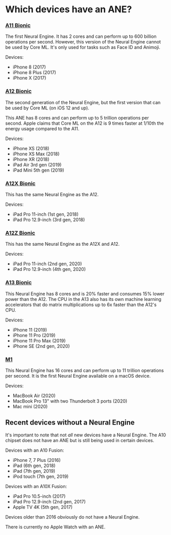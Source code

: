 # Which devices have an ANE?

### [A11 Bionic](https://en.wikipedia.org/wiki/Apple_A11)

The first Neural Engine. It has 2 cores and can perform up to 600 billion operations per second. However, this version of the Neural Engine cannot be used by Core ML. It's only used for tasks such as Face ID and Animoji. 

Devices: 

- iPhone 8 (2017)
- iPhone 8 Plus (2017)
- iPhone X (2017)

### [A12 Bionic](https://en.wikipedia.org/wiki/Apple_A12)

The second generation of the Neural Engine, but the first version that can be used by Core ML (on iOS 12 and up).

This ANE has 8 cores and can perform up to 5 trillion operations per second. Apple claims that Core ML on the A12 is 9 times faster at 1/10th the energy usage compared to the A11.

Devices: 

- iPhone XS (2018)
- iPhone XS Max (2018)
- iPhone XR (2018)
- iPad Air 3rd gen (2019)
- iPad Mini 5th gen (2019)

### [A12X Bionic](https://en.wikipedia.org/wiki/Apple_A12X)

This has the same Neural Engine as the A12. 

Devices: 

- iPad Pro 11-inch (1st gen, 2018)
- iPad Pro 12.9-inch (3rd gen, 2018)

### [A12Z Bionic](https://en.wikipedia.org/wiki/Apple_A12Z)

This has the same Neural Engine as the A12X and A12. 

Devices: 

- iPad Pro 11-inch (2nd gen, 2020)
- iPad Pro 12.9-inch (4th gen, 2020)

### [A13 Bionic](https://en.wikipedia.org/wiki/Apple_A13)

This Neural Engine has 8 cores and is 20% faster and consumes 15% lower power than the A12. The CPU in the A13 also has its own machine learning accelerators that do matrix multiplications up to 6x faster than the A12's CPU.

Devices: 

- iPhone 11 (2019)
- iPhone 11 Pro (2019)
- iPhone 11 Pro Max (2019)
- iPhone SE (2nd gen, 2020)

### [M1](https://en.wikipedia.org/wiki/Apple_M1)

This Neural Engine has 16 cores and can perform up to 11 trillion operations per second. It is the first Neural Engine available on a macOS device. 

Devices: 

- MacBook Air (2020)
- MacBook Pro 13" with two Thunderbolt 3 ports (2020)
- Mac mini (2020)

## Recent devices without a Neural Engine

It's important to note that not *all* new devices have a Neural Engine. The A10 chipset does not have an ANE but is still being used in certain devices.

Devices with an A10 Fusion:

- iPhone 7, 7 Plus (2016)
- iPad (6th gen, 2018)
- iPad (7th gen, 2019)
- iPod touch (7th gen, 2019)

Devices with an A10X Fusion:

- iPad Pro 10.5-inch (2017)
- iPad Pro 12.9-inch (2nd gen, 2017)
- Apple TV 4K (5th gen, 2017)

Devices older than 2016 obviously do not have a Neural Engine.

There is currently no Apple Watch with an ANE.
